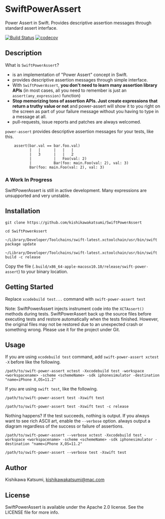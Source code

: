 # SwiftPowerAssert

Power Assert in Swift. Provides descriptive assertion messages through standard assert interface.

[![Build Status](https://www.bitrise.io/app/05d5545de36d77a7/status.svg?token=2KUMgdXPKlzEiMPBRZzugg&branch=master)](https://www.bitrise.io/app/05d5545de36d77a7)
[![codecov](https://codecov.io/gh/kishikawakatsumi/SwiftPowerAssert/branch/master/graph/badge.svg)](https://codecov.io/gh/kishikawakatsumi/SwiftPowerAssert)

Description
---------------------------------------

What is `SwiftPowerAssert`?

 * is an implementation of "Power Assert" concept in Swift.
 * provides descriptive assertion messages through simple interface.
 * With `SwiftPowerAssert`, __you don't need to learn many assertion library APIs__ (in most cases, all you need to remember is just an `assert(any_expression)` function)
 * __Stop memorizing tons of assertion APIs. Just create expressions that return a truthy value or not__ and power-assert will show it to you right on the screen as part of your failure message without you having to type in a message at all.
 * pull-requests, issue reports and patches are always welcomed.


`power-assert` provides descriptive assertion messages for your tests, like this.

        assert(bar.val == bar.foo.val)
               |   |      |   |   |
               |   3      |   |   2
               |          |   Foo(val: 2)
               |          Bar(foo: main.Foo(val: 2), val: 3)
               Bar(foo: main.Foo(val: 2), val: 3)

### A Work In Progress
SwiftPowerAssert is still in active development. Many expressions are unsupported and very unstable.

Installation
---------------------------------------

```shell
git clone https://github.com/kishikawakatsumi/SwiftPowerAssert
```

```shell
cd SwiftPowerAssert
```

```shell
~/Library/Developer/Toolchains/swift-latest.xctoolchain/usr/bin/swift package update
```

```shell
~/Library/Developer/Toolchains/swift-latest.xctoolchain/usr/bin/swift build -c release
```

Copy the file (`.build/x86_64-apple-macosx10.10/release/swift-power-assert`) to your binary location.

Getting Started
---------------------------------------

Replace `xcodebuild test...` command with `swift-power-assert test`

Note: SwiftPowerAssert injects instrument code into the `XCTAssert()` methods during tests. SwiftPowerAssert back up the source files before executing tests and restore automatically when the tests finished. However, the original files may not be restored due to an unexpected crash or something wrong. Please use it for the project under Git.

Usage
---------------------------------------

If you are using `xcodebuild test` command, add `swift-power-assert xctest -X` before like the following.

```shell
/path/to/swift-power-assert xctest -Xxcodebuild test -workspace <workspacename> -scheme <schemeName> -sdk iphonesimulator -destination "name=iPhone X,OS=11.2"
```

If you are using `swift test`, like the following.

```shell
/path/to/swift-power-assert test -Xswift test
```

```shell
/path/to/swift-power-assert test -Xswift test -c release
```

Nothing happens? If the test succeeds, nothing is output. If you always want to see rich ASCII art, enable the `--verbose` option. always output a diagram regardless of the success or failure of assertions.

```shell
/path/to/swift-power-assert --verbose xctest -Xxcodebuild test -workspace <workspacename> -scheme <schemeName> -sdk iphonesimulator -destination "name=iPhone X,OS=11.2"
```

```shell
/path/to/swift-power-assert --verbose test -Xswift test
```

Author
---------------------------------------
Kishikawa Katsumi, kishikawakatsumi@mac.com

License
---------------------------------------
SwiftPowerAssert is available under the Apache 2.0 license. See the LICENSE file for more info.
